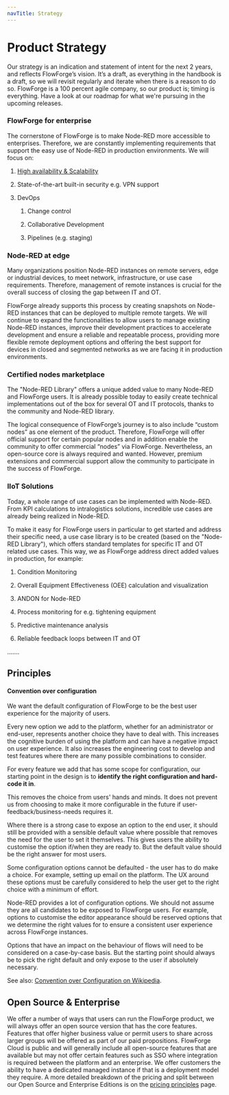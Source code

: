 ```yaml
---
navTitle: Strategy
---
```


# Product Strategy

Our strategy is an indication and statement of intent for the next 2 years, and reflects FlowForge’s vision. It’s a draft, as everything in the handbook is a draft, so we will revisit regularly and iterate when there is a reason to do so. FlowForge is a 100 percent agile company, so our product is; timing is everything. Have a look at our roadmap for what we're pursuing in the upcoming releases. 

### FlowForge for enterprise

The cornerstone of FlowForge is to make Node-RED more accessible to enterprises. Therefore, we are constantly implementing requirements that support the easy use of Node-RED in production environments. We will focus on:

1. [High availability & Scalability](https://github.com/flowforge/flowforge/issues/1678)

2. State-of-the-art built-in security e.g. VPN support

3. DevOps
   
   1. Change control
   
   2. Collaborative Development
   
   3. Pipelines (e.g. staging)

### Node-RED at edge

Many organizations position Node-RED instances on remote servers, edge or industrial devices, to meet network, infrastructure, or use case requirements. Therefore, management of remote instances is crucial for the overall success of closing the gap between IT and OT. 

FlowForge already supports this process by creating snapshots on Node-RED instances that can be deployed to multiple remote targets. We will continue to expand the functionalities to allow users to manage existing Node-RED instances, improve their development practices to accelerate development and ensure a reliable and repeatable process, providing more flexible remote deployment options and offering the best support for devices in closed and segmented networks as we are facing it in production environments.

### Certified nodes marketplace

The "Node-RED Library" offers a unique added value to many Node-RED and FlowForge users. It is already possible today to easily create technical implementations out of the box for several OT and IT protocols, thanks to the community and Node-RED library. 

The logical consequence of FlowForge’s journey is to also include “custom nodes” as one element of the product. Therefore, FlowForge will offer official support for certain popular nodes and in addition enable the community to offer commercial “nodes” via FlowForge. Nevertheless, an open-source core is always required and wanted. However, premium extensions and commercial support allow the community to participate in the success of FlowForge.

### IIoT Solutions

Today, a whole range of use cases can be implemented with Node-RED. From KPI calculations to intralogistics solutions, incredible use cases are already being realized in Node-RED. 

To make it easy for FlowForge users in particular to get started and address their specific need, a use case library is to be created (based on the "Node-RED Library"), which offers standard templates for specific IT and OT related use cases. This way, we as FlowForge address direct added values in production, for example:

1. Condition Monitoring

2. Overall Equipment Effectiveness (OEE) calculation and visualization

3. ANDON for Node-RED

4. Process monitoring for e.g. tightening equipment

5. Predictive maintenance analysis

6. Reliable feedback loops between IT and OT

.......

## Principles

#### Convention over configuration

We want the default configuration of FlowForge to be the best user experience for
the majority of users. 

Every new option we add to the platform, whether for an administrator or end-user,
represents another choice they have to deal with. This increases the cognitive burden
of using the platform and can have a negative impact on user experience. It also
increases the engineering cost to develop and test features where there are many
possible combinations to consider.

For every feature we add that has some scope for configuration, our starting point
in the design is to **identify the right configuration and hard-code it in**.

This removes the choice from users' hands and minds. It does not prevent us from
choosing to make it more configurable in the future if user-feedback/business-needs
requires it.

Where there is a strong case to expose an option to the end user, it should still
be provided with a sensible default value where possible that removes the need
for the user to set it themselves. This gives users the ability to customise
the option if/when they are ready to. But the default value should be the right
answer for most users.

Some configuration options cannot be defaulted - the user has to do make a choice.
For example, setting up email on the platform. The UX around these options must
be carefully considered to help the user get to the right choice with a minimum
of effort.

Node-RED provides a lot of configuration options. We should not assume they are all
candidates to be exposed to FlowForge users. For example, options to customise the
editor appearance should be reserved options that we determine the right values for
to ensure a consistent user experience across FlowForge instances.

Options that have an impact on the behaviour of flows will need to be considered
on a case-by-case basis. But the starting point should always be to pick the right
default and only expose to the user if absolutely necessary.

See also: [Convention over Configuration on Wikipedia](https://en.wikipedia.org/wiki/Convention_over_configuration).

## Open Source & Enterprise

We offer a number of ways that users can run the FlowForge product, we will
always offer an open source version that has the core features. Features that
offer higher business value or permit users to share across larger groups will
be offered as part of our paid propositions. FlowForge Cloud is public and will
generally include all open-source features that are available but may not offer
certain features such as SSO where integration is required between the platform
and an enterprise. We offer customers the ability to have a dedicated managed
instance if that is a deployment model they require.
A more detailed breakdown of the pricing and split between our Open Source and
Enterprise Editions is on the [pricing principles](pricing.md) page.
